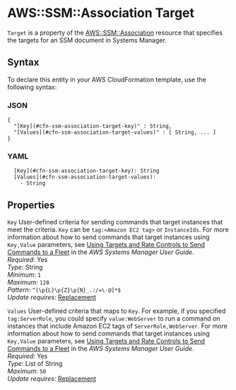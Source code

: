 # AWS::SSM::Association Target<a name="aws-properties-ssm-association-target"></a>

 `Target` is a property of the [AWS::SSM::Association](https://docs.aws.amazon.com/AWSCloudFormation/latest/UserGuide/aws-resource-ssm-association.html) resource that specifies the targets for an SSM document in Systems Manager\. 

## Syntax<a name="aws-properties-ssm-association-target-syntax"></a>

To declare this entity in your AWS CloudFormation template, use the following syntax:

### JSON<a name="aws-properties-ssm-association-target-syntax.json"></a>

```
{
  "[Key](#cfn-ssm-association-target-key)" : String,
  "[Values](#cfn-ssm-association-target-values)" : [ String, ... ]
}
```

### YAML<a name="aws-properties-ssm-association-target-syntax.yaml"></a>

```
  [Key](#cfn-ssm-association-target-key): String
  [Values](#cfn-ssm-association-target-values): 
    - String
```

## Properties<a name="aws-properties-ssm-association-target-properties"></a>

`Key`  <a name="cfn-ssm-association-target-key"></a>
User\-defined criteria for sending commands that target instances that meet the criteria\. `Key` can be `tag:<Amazon EC2 tag>` or `InstanceIds`\. For more information about how to send commands that target instances using `Key,Value` parameters, see [Using Targets and Rate Controls to Send Commands to a Fleet](https://docs.aws.amazon.com/systems-manager/latest/userguide/send-commands-multiple.html#send-commands-targeting) in the *AWS Systems Manager User Guide*\.  
*Required*: Yes  
*Type*: String  
*Minimum*: `1`  
*Maximum*: `128`  
*Pattern*: `^[\p{L}\p{Z}\p{N}_.:/=\-@]*$`  
*Update requires*: [Replacement](https://docs.aws.amazon.com/AWSCloudFormation/latest/UserGuide/using-cfn-updating-stacks-update-behaviors.html#update-replacement)

`Values`  <a name="cfn-ssm-association-target-values"></a>
User\-defined criteria that maps to `Key`\. For example, if you specified `tag:ServerRole`, you could specify `value:WebServer` to run a command on instances that include Amazon EC2 tags of `ServerRole,WebServer`\. For more information about how to send commands that target instances using `Key,Value` parameters, see [Using Targets and Rate Controls to Send Commands to a Fleet](https://docs.aws.amazon.com/systems-manager/latest/userguide/send-commands-multiple.html) in the *AWS Systems Manager User Guide*\.  
*Required*: Yes  
*Type*: List of String  
*Maximum*: `50`  
*Update requires*: [Replacement](https://docs.aws.amazon.com/AWSCloudFormation/latest/UserGuide/using-cfn-updating-stacks-update-behaviors.html#update-replacement)